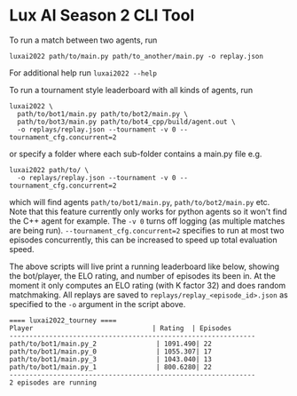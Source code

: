 # Lux AI Season 2 CLI Tool

To run a match between two agents, run


```
luxai2022 path/to/main.py path/to_another/main.py -o replay.json
```

For additional help run `luxai2022 --help`

To run a tournament style leaderboard with all kinds of agents, run 

```
luxai2022 \
  path/to/bot1/main.py path/to/bot2/main.py \
  path/to/bot3/main.py path/to/bot4_cpp/build/agent.out \
  -o replays/replay.json --tournament -v 0 --tournament_cfg.concurrent=2
```

or specify a folder where each sub-folder contains a main.py file e.g.

```
luxai2022 path/to/ \
  -o replays/replay.json --tournament -v 0 --tournament_cfg.concurrent=2
```

which will find agents `path/to/bot1/main.py`, `path/to/bot2/main.py` etc. Note that this feature currently only works for python agents so it won't find the C++ agent for example. The `-v 0` turns off logging (as multiple matches are being run). `--tournament_cfg.concurrent=2` specifies to run at most two episodes concurrently, this can be increased to speed up total evaluation speed.

The above scripts will live print a running leaderboard like below, showing the bot/player, the ELO rating, and number of episodes its been in. At the moment it only computes an ELO rating (with K factor 32) and does random matchmaking. All replays are saved to `replays/replay_<episode_id>.json` as specified to the `-o` argument in the script above.

```
==== luxai2022_tourney ====
Player                              | Rating  | Episodes      
--------------------------------------------------------------
path/to/bot1/main.py_2               | 1091.490| 22            
path/to/bot1/main.py_0               | 1055.307| 17            
path/to/bot1/main.py_3               | 1043.040| 13            
path/to/bot1/main.py_1               | 800.6280| 22            
--------------------------------------------------------------
2 episodes are running
```
